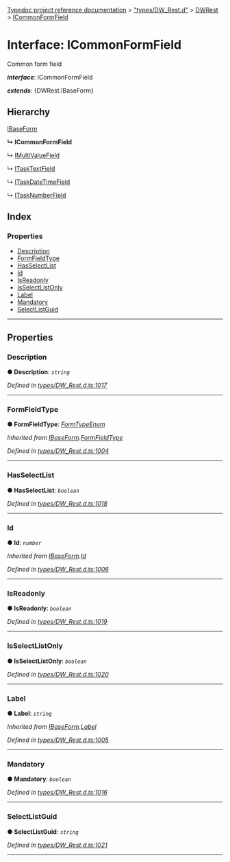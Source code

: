 [Typedoc project reference documentation](../README.md) > ["types/DW_Rest.d"](../modules/_types_dw_rest_d_.md) > [DWRest](../modules/_types_dw_rest_d_.dwrest.md) > [ICommonFormField](../interfaces/_types_dw_rest_d_.dwrest.icommonformfield.md)

# Interface: ICommonFormField

Common form field

*__interface__*: ICommonFormField

*__extends__*: {DWRest.IBaseForm}

## Hierarchy

 [IBaseForm](_types_dw_rest_d_.dwrest.ibaseform.md)

**↳ ICommonFormField**

↳  [IMultiValueField](_types_dw_rest_d_.dwrest.imultivaluefield.md)

↳  [ITaskTextField](_types_dw_rest_d_.dwrest.itasktextfield.md)

↳  [ITaskDateTimeField](_types_dw_rest_d_.dwrest.itaskdatetimefield.md)

↳  [ITaskNumberField](_types_dw_rest_d_.dwrest.itasknumberfield.md)

## Index

### Properties

* [Description](_types_dw_rest_d_.dwrest.icommonformfield.md#description)
* [FormFieldType](_types_dw_rest_d_.dwrest.icommonformfield.md#formfieldtype)
* [HasSelectList](_types_dw_rest_d_.dwrest.icommonformfield.md#hasselectlist)
* [Id](_types_dw_rest_d_.dwrest.icommonformfield.md#id)
* [IsReadonly](_types_dw_rest_d_.dwrest.icommonformfield.md#isreadonly)
* [IsSelectListOnly](_types_dw_rest_d_.dwrest.icommonformfield.md#isselectlistonly)
* [Label](_types_dw_rest_d_.dwrest.icommonformfield.md#label)
* [Mandatory](_types_dw_rest_d_.dwrest.icommonformfield.md#mandatory)
* [SelectListGuid](_types_dw_rest_d_.dwrest.icommonformfield.md#selectlistguid)

---

## Properties

<a id="description"></a>

###  Description

**● Description**: *`string`*

*Defined in [types/DW_Rest.d.ts:1017](https://github.com/DocuWare/REST-Sample-TS/blob/22cf36b/src/types/DW_Rest.d.ts#L1017)*

___
<a id="formfieldtype"></a>

###  FormFieldType

**● FormFieldType**: *[FormTypeEnum](../enums/_types_dw_rest_d_.dwrest.formtypeenum.md)*

*Inherited from [IBaseForm](_types_dw_rest_d_.dwrest.ibaseform.md).[FormFieldType](_types_dw_rest_d_.dwrest.ibaseform.md#formfieldtype)*

*Defined in [types/DW_Rest.d.ts:1004](https://github.com/DocuWare/REST-Sample-TS/blob/22cf36b/src/types/DW_Rest.d.ts#L1004)*

___
<a id="hasselectlist"></a>

###  HasSelectList

**● HasSelectList**: *`boolean`*

*Defined in [types/DW_Rest.d.ts:1018](https://github.com/DocuWare/REST-Sample-TS/blob/22cf36b/src/types/DW_Rest.d.ts#L1018)*

___
<a id="id"></a>

###  Id

**● Id**: *`number`*

*Inherited from [IBaseForm](_types_dw_rest_d_.dwrest.ibaseform.md).[Id](_types_dw_rest_d_.dwrest.ibaseform.md#id)*

*Defined in [types/DW_Rest.d.ts:1006](https://github.com/DocuWare/REST-Sample-TS/blob/22cf36b/src/types/DW_Rest.d.ts#L1006)*

___
<a id="isreadonly"></a>

###  IsReadonly

**● IsReadonly**: *`boolean`*

*Defined in [types/DW_Rest.d.ts:1019](https://github.com/DocuWare/REST-Sample-TS/blob/22cf36b/src/types/DW_Rest.d.ts#L1019)*

___
<a id="isselectlistonly"></a>

###  IsSelectListOnly

**● IsSelectListOnly**: *`boolean`*

*Defined in [types/DW_Rest.d.ts:1020](https://github.com/DocuWare/REST-Sample-TS/blob/22cf36b/src/types/DW_Rest.d.ts#L1020)*

___
<a id="label"></a>

###  Label

**● Label**: *`string`*

*Inherited from [IBaseForm](_types_dw_rest_d_.dwrest.ibaseform.md).[Label](_types_dw_rest_d_.dwrest.ibaseform.md#label)*

*Defined in [types/DW_Rest.d.ts:1005](https://github.com/DocuWare/REST-Sample-TS/blob/22cf36b/src/types/DW_Rest.d.ts#L1005)*

___
<a id="mandatory"></a>

###  Mandatory

**● Mandatory**: *`boolean`*

*Defined in [types/DW_Rest.d.ts:1016](https://github.com/DocuWare/REST-Sample-TS/blob/22cf36b/src/types/DW_Rest.d.ts#L1016)*

___
<a id="selectlistguid"></a>

###  SelectListGuid

**● SelectListGuid**: *`string`*

*Defined in [types/DW_Rest.d.ts:1021](https://github.com/DocuWare/REST-Sample-TS/blob/22cf36b/src/types/DW_Rest.d.ts#L1021)*

___

